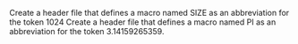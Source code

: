 Create a header file that defines a macro named SIZE as an abbreviation for the token 1024
Create a header file that defines a macro named PI as an abbreviation for the token 3.14159265359.
